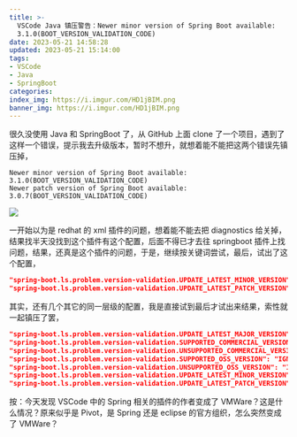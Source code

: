 ```yaml
---
title: >-
  VSCode Java 镇压警告：Newer minor version of Spring Boot available:
  3.1.0(BOOT_VERSION_VALIDATION_CODE)
date: 2023-05-21 14:58:28
updated: 2023-05-21 15:14:00
tags:
- VSCode
- Java
- SpringBoot
categories:
index_img: https://i.imgur.com/HD1jBIM.png
banner_img: https://i.imgur.com/HD1jBIM.png
---
```


很久没使用 Java 和 SpringBoot 了，从 GitHub 上面 clone 了一个项目，遇到了这样一个错误，提示我去升级版本，暂时不想升，就想着能不能把这两个错误先镇压掉，

```
Newer minor version of Spring Boot available: 3.1.0(BOOT_VERSION_VALIDATION_CODE)
Newer patch version of Spring Boot available: 3.0.7(BOOT_VERSION_VALIDATION_CODE)
```

![](https://i.imgur.com/FjATEqb.png)

一开始以为是 redhat 的 xml 插件的问题，想着能不能去把 diagnostics 给关掉，结果找半天没找到这个插件有这个配置，后面不得已才去往 springboot 插件上找问题，结果，还真是这个插件的问题，于是，继续按关键词尝试，最后，试出了这个配置，

```json
"spring-boot.ls.problem.version-validation.UPDATE_LATEST_MINOR_VERSION": "IGNORE",
"spring-boot.ls.problem.version-validation.UPDATE_LATEST_PATCH_VERSION": "IGNORE",
```

其实，还有几个其它的同一层级的配置，我是直接试到最后才试出来结果，索性就一起镇压了罢，

```json
"spring-boot.ls.problem.version-validation.UPDATE_LATEST_MAJOR_VERSION": "IGNORE",
"spring-boot.ls.problem.version-validation.SUPPORTED_COMMERCIAL_VERSION": "IGNORE",
"spring-boot.ls.problem.version-validation.UNSUPPORTED_COMMERCIAL_VERSION": "IGNORE",
"spring-boot.ls.problem.version-validation.SUPPORTED_OSS_VERSION": "IGNORE",
"spring-boot.ls.problem.version-validation.UNSUPPORTED_OSS_VERSION": "IGNORE",
"spring-boot.ls.problem.version-validation.UPDATE_LATEST_MINOR_VERSION": "IGNORE",
"spring-boot.ls.problem.version-validation.UPDATE_LATEST_PATCH_VERSION": "IGNORE",
```

按：今天发现 VSCode 中的 Spring 相关的插件的作者变成了 VMWare？这是什么情况？原来似乎是 Pivot，是 Spring 还是 eclipse 的官方组织，怎么突然变成了 VMWare？
